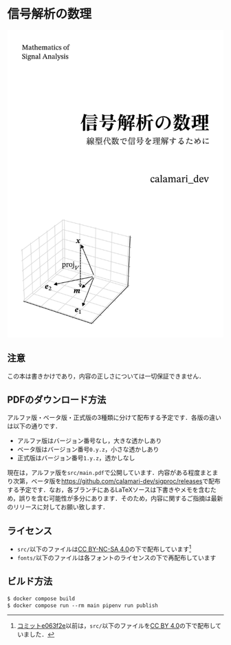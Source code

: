 # 信号解析の数理

![sigproc](titlepage.png "信号解析の数理")

## 注意

この本は書きかけであり，内容の正しさについては一切保証できません．

## PDFのダウンロード方法

アルファ版・ベータ版・正式版の3種類に分けて配布する予定です．各版の違いは以下の通りです．

+ アルファ版はバージョン番号なし，大きな透かしあり
+ ベータ版はバージョン番号`0.y.z`，小さな透かしあり
+ 正式版はバージョン番号`1.y.z`，透かしなし

現在は，アルファ版を`src/main.pdf`で公開しています．内容がある程度まとまり次第，ベータ版を<https://github.com/calamari-dev/sigproc/releases>で配布する予定です．なお，各ブランチにあるLaTeXソースは下書きやメモを含むため，誤りを含む可能性が多分にあります．そのため，内容に関するご指摘は最新のリリースに対してお願い致します．

## ライセンス

+ `src/`以下のファイルは[CC BY-NC-SA 4.0](https://creativecommons.org/licenses/by-nc-sa/4.0/deed.ja)の下で配布しています[^1]
+ `fonts/`以下のファイルは各フォントのライセンスの下で再配布しています

[^1]: [コミットe063f2e](https://github.com/calamari-dev/sigproc/commit/e063f2e6e5169269f6557282730d2f6154ede8de)以前は，`src/`以下のファイルを[CC BY 4.0](https://creativecommons.org/licenses/by/4.0/deed.ja)の下で配布していました．

## ビルド方法

```
$ docker compose build
$ docker compose run --rm main pipenv run publish
```
